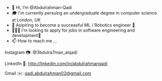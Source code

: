 - 👋 Hi, I’m @Abdulrahman-Qadi
- 🎓 I’m currently persuing an undergraduate degree in computer science at London, UK
- 🌱 Asipiring to become a succeasful ML / Robotics engineer 🦾
- 👨🏻‍💻 I’m looking to apply for jobs in software engineering and development💎
- 📫 How to reach me ...

Instagram 📷: @3bdulra7man_alqadi

LinkedIn 🔗: http://linkedin.com/in/abdulrahmanqadi

Gmail ✉️: qadi.abdulrahman02@gmail.com

<!---
Abdulrahman-Qadi/Abdulrahman-Qadi is a ✨ special ✨ repository because its `README.md` (this file) appears on your GitHub profile.
You can click the Preview link to take a look at your changes.
--->
